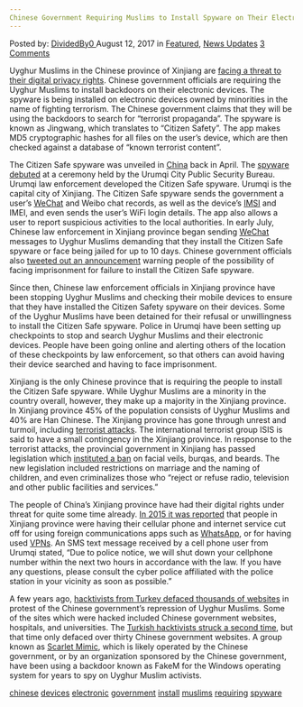 ```yaml
---
Chinese Government Requiring Muslims to Install Spyware on Their Electronic Devices"
---
```

<article class="post-listing post-21916 post type-post status-publish format-standard has-post-thumbnail hentry  tag-chinese tag-devices tag-electronic tag-government tag-install tag-muslims tag-requiring tag-spyware">
<div class="post-inner">
    <span>Posted by: <a href="https://www.deepdotweb.com/author/dividedby0/" title="">DividedBy0 </a></span>
<span>August 12, 2017</span>
<span>in <a href="https://www.deepdotweb.com/category/deepdot-news/" rel="category tag">Featured</a>, <a href="https://www.deepdotweb.com/category/news-updates/" rel="category tag">News Updates</a></span>
<span><a href="https://www.deepdotweb.com/2017/08/12/chinese-government-requiring-muslims-install-spyware-electronic-devices/#comments">3 Comments</a></span>
</p>
<div class="clear"></div>
    
<p>Uyghur Muslims in the Chinese province of Xinjiang are <a href="https://www.bleepingcomputer.com/news/government/china-forces-muslim-minority-to-install-spyware-on-their-phones/">facing a threat to their digital privacy rights</a>. Chinese government officials are requiring the Uyghur Muslims to install backdoors on their electronic devices. The spyware is being installed on electronic devices owned by minorities in the name of fighting terrorism. The Chinese government claims that they will be using the backdoors to search for “terrorist propaganda”. The spyware is known as Jingwang, which translates to “Citizen Safety”. The app makes MD5 cryptographic hashes for all files on the user’s device, which are then checked against a database of “known terrorist content”.</p>
<p>The Citizen Safe spyware was unveiled in <a href="https://www.deepdotweb.com/tag/china/">China</a> back in April. The <a href="https://translate.google.com/translate?sl=auto&amp;tl=en&amp;js=y&amp;prev=_t&amp;hl=en&amp;ie=UTF-8&amp;u=http%3A%2F%2Fwww.thepaper.cn%2FnewsDetail_forward_1672043&amp;edit-text=&amp;act=url">spyware debuted</a> at a ceremony held by the Urumqi City Public Security Bureau. Urumqi law enforcement developed the Citizen Safe spyware. Urumqi is the capital city of Xinjiang. The Citizen Safe spyware sends the government a user’s <a href="https://www.deepdotweb.com/2017/05/07/end-to-end-calls-rise-in-popularity-increased-privacy/">WeChat</a> and Weibo chat records, as well as the device’s <a href="https://www.deepdotweb.com/2017/06/08/feds-using-stingrays-catch-immigrants/">IMSI</a> and IMEI, and even sends the user’s WiFi login details. The app also allows a user to report suspicious activities to the local authorities. In early July, Chinese law enforcement in Xinjiang province began sending <a href="https://www.deepdotweb.com/2017/06/30/interpol-claims-illegal-wildlife-trade-occurring-darknet/">WeChat</a> messages to Uyghur Muslims demanding that they install the Citizen Safe spyware or face being jailed for up to 10 days. Chinese government officials also <a href="https://mobile.twitter.com/o66071443/status/887107966368968704/photo/1">tweeted out an announcement</a> warning people of the possibility of facing imprisonment for failure to install the Citizen Safe spyware.</p>
<p>Since then, Chinese law enforcement officials in Xinjiang province have been stopping Uyghur Muslims and checking their mobile devices to ensure that they have installed the Citizen Safety spyware on their devices. Some of the Uyghur Muslims have been detained for their refusal or unwillingness to install the Citizen Safe spyware. Police in Urumqi have been setting up checkpoints to stop and search Uyghur Muslims and their electronic devices. People have been going online and alerting others of the location of these checkpoints by law enforcement, so that others can avoid having their device searched and having to face imprisonment.</p>
<p>Xinjiang is the only Chinese province that is requiring the people to install the Citizen Safe spyware. While Uyghur Muslims are a minority in the country overall, however, they make up a majority in the Xinjiang province. In Xinjiang province 45% of the population consists of Uyghur Muslims and 40% are Han Chinese. The Xinjiang province has gone through unrest and turmoil, including <a href="http://www.bbc.com/news/world-asia-china-27502652">terrorist attacks</a>. The international terrorist group ISIS is said to have a small contingency in the Xinjiang province. In response to the terrorist attacks, the provincial government in Xinjiang has passed legislation which <a href="https://www.express.co.uk/news/world/786624/china-veil-beard-ban-xinjiang-muslim-uighur-religious-extremism">instituted a ban</a> on facial veils, burqas, and beards. The new legislation included restrictions on marriage and the naming of children, and even criminalizes those who “reject or refuse radio, television and other public facilities and services.”</p>
<p>The people of China’s Xinjiang province have had their digital rights under threat for quite some time already. <a href="https://www.nytimes.com/2015/11/24/business/international/china-cuts-mobile-service-of-xinjiang-residents-evading-internet-filters.html?_r=0">In 2015 it was reported</a> that people in Xinjiang province were having their cellular phone and internet service cut off for using foreign communications apps such as <a href="https://www.deepdotweb.com/tag/whatsapp/">WhatsApp</a>, or for having used <a href="https://www.deepdotweb.com/tag/vpn/">VPNs</a>. An SMS text message received by a cell phone user from Urumqi stated, “Due to police notice, we will shut down your cellphone number within the next two hours in accordance with the law. If you have any questions, please consult the cyber police affiliated with the police station in your vicinity as soon as possible.”</p>
<p>A few years ago, <a href="http://news.softpedia.com/news/Hackers-Deface-Over-1-500-Websites-in-Protest-Against-Repression-of-Uyghurs-in-Turkestan-375750.shtml">hacktivists from Turkey defaced thousands of websites</a> in protest of the Chinese government’s repression of Uyghur Muslims. Some of the sites which were hacked included Chinese government websites, hospitals, and universities. The <a href="http://news.softpedia.com/news/Turkish-Hackers-Protest-Massacre-of-Uyghurs-by-Defacing-33-Chinese-Government-Domains-365855.shtml">Turkish hacktivists struck a second time</a>, but that time only defaced over thirty Chinese government websites. A group known as <a href="http://researchcenter.paloaltonetworks.com/2016/01/scarlet-mimic-years-long-espionage-targets-minority-activists/">Scarlet Mimic</a>, which is likely operated by the Chinese government, or by an organization sponsored by the Chinese government, have been using a backdoor known as FakeM for the Windows operating system for years to spy on Uyghur Muslim activists.</p>
</div>
<a href="https://www.deepdotweb.com/tag/chinese/" rel="tag">chinese</a> <a href="https://www.deepdotweb.com/tag/devices/" rel="tag">devices</a> <a href="https://www.deepdotweb.com/tag/electronic/" rel="tag">electronic</a> <a href="https://www.deepdotweb.com/tag/government/" rel="tag">government</a> <a href="https://www.deepdotweb.com/tag/install/" rel="tag">install</a> <a href="https://www.deepdotweb.com/tag/muslims/" rel="tag">muslims</a> <a href="https://www.deepdotweb.com/tag/requiring/" rel="tag">requiring</a> <a href="https://www.deepdotweb.com/tag/spyware/" rel="tag">spyware</a></span> <span style="display:none" class="updated">2017-08-12</span>
<div style="display:none" class="vcard author" itemprop="author" itemscope itemtype="http://schema.org/Person"><strong class="fn" itemprop="name"><a href="https://www.deepdotweb.com/author/dividedby0/" title="Posts by DividedBy0" rel="author">DividedBy0</a></strong></div>
    
